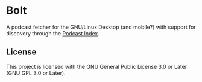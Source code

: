 # Bolt

A podcast fetcher for the GNU/Linux Desktop (and mobile?) with support for
discovery through the [Podcast Index](podcastindex.org).

## License

This project is licensed with the GNU General Public License 3.0 or Later
(GNU GPL 3.0 or Later).
